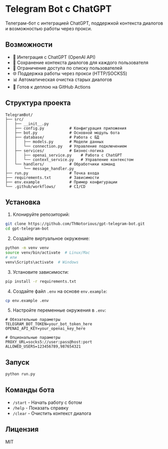 # Telegram Bot с ChatGPT

Телеграм-бот с интеграцией ChatGPT, поддержкой контекста диалогов и возможностью работы через прокси.

## Возможности

- 🤖 Интеграция с ChatGPT (OpenAI API)
- 💬 Сохранение контекста диалогов для каждого пользователя
- 🔐 Ограничение доступа по списку пользователей
- 🌐 Поддержка работы через прокси (HTTP/SOCKS5)
- 📊 Автоматическая очистка старых диалогов
- 🚀 Готов к деплою на GitHub Actions

## Структура проекта

``` 
TelegramBot/
├── src/
│   ├── __init__.py
│   ├── config.py           # Конфигурация приложения
│   ├── bot.py              # Основной модуль бота
│   ├── database/           # Работа с БД
│   │   ├── models.py       # Модели данных
│   │   └── connection.py   # Управление подключением
│   ├── services/           # Бизнес-логика
│   │   ├── openai_service.py    # Работа с ChatGPT
│   │   └── context_service.py   # Управление контекстом
│   └── handlers/           # Обработчики команд
│       └── message_handler.py
├── run.py                  # Точка входа
├── requirements.txt        # Зависимости
├── env.example             # Пример конфигурации
└── .github/workflows/      # CI/CD
```

## Установка

1. Клонируйте репозиторий:
```bash
git clone https://github.com/ThNotorious/gpt-telegram-bot.git
cd gpt-telegram-bot
```

2. Создайте виртуальное окружение:
```bash
python -m venv venv
source venv/bin/activate  # Linux/Mac
# или
venv\Scripts\activate  # Windows
```

3. Установите зависимости:
```bash
pip install -r requirements.txt
```

4. Создайте файл `.env` на основе `env.example`:
```bash
cp env.example .env
```

5. Настройте переменные окружения в `.env`:
```env
# Обязательные параметры
TELEGRAM_BOT_TOKEN=your_bot_token_here
OPENAI_API_KEY=your_openai_key_here

# Опциональные параметры
PROXY_URL=socks5://user:pass@host:port
ALLOWED_USERS=123456789,987654321
```

## Запуск

```bash
python run.py
```

## Команды бота

- `/start` - Начать работу с ботом
- `/help` - Показать справку
- `/clear` - Очистить контекст диалога

## Лицензия

MIT 